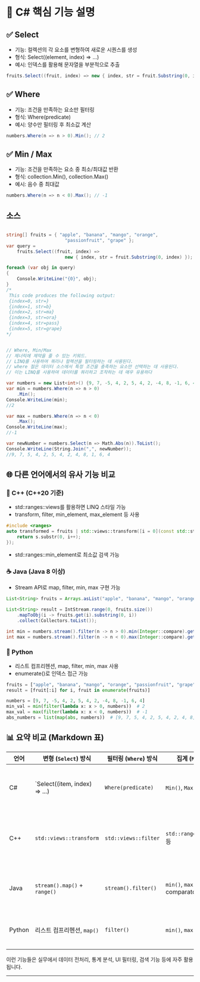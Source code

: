 # 🧠 C# 핵심 기능 설명
## ✅ Select
- 기능: 컬렉션의 각 요소를 변형하여 새로운 시퀀스를 생성
- 형식: Select((element, index) => ...)
- 예시: 인덱스를 활용해 문자열을 부분적으로 추출
```csharp
fruits.Select((fruit, index) => new { index, str = fruit.Substring(0, index) });
```


## ✅ Where
- 기능: 조건을 만족하는 요소만 필터링
- 형식: Where(predicate)
- 예시: 양수만 필터링 후 최소값 계산
```csharp
numbers.Where(n => n > 0).Min(); // 2
```


## ✅ Min / Max
- 기능: 조건을 만족하는 요소 중 최소/최대값 반환
- 형식: collection.Min(), collection.Max()
- 예시: 음수 중 최대값

```csharp
numbers.Where(n => n < 0).Max(); // -1
```


## 소스

```csharp

string[] fruits = { "apple", "banana", "mango", "orange",
                      "passionfruit", "grape" };
var query =
    fruits.Select((fruit, index) =>
                      new { index, str = fruit.Substring(0, index) });

foreach (var obj in query)
{
    Console.WriteLine("{0}", obj);
}
/*
 This code produces the following output:
 {index=0, str=}
 {index=1, str=b}
 {index=2, str=ma}
 {index=3, str=ora}
 {index=4, str=pass}
 {index=5, str=grape}
*/


// Where, Min/Max
// 제너릭에 제약을 줄 수 있는 키워드.
// LINQ를 사용하여 쿼리나 컬렉션을 필터링하는 데 사용된다.
// where 절은 데이터 소스에서 특정 조건을 충족하는 요소만 선택하는 데 사용된다.
// 이는 LINQ를 사용하여 데이터를 쿼리하고 조작하는 데 매우 유용하다

var numbers = new List<int>() {9, 7, -5, 4, 2, 5, 4, 2, -4, 8, -1, 6, 4};
var min = numbers.Where(n => n > 0)
    .Min(); 
Console.WriteLine(min);
//2

var max = numbers.Where(n => n < 0)
    .Max();
Console.WriteLine(max); 
//-1

var newNumber = numbers.Select(n => Math.Abs(n)).ToList();
Console.WriteLine(String.Join(",", newNumber));
//9, 7, 5, 4, 2, 5, 4, 2, 4, 8, 1, 6, 4

```


## 🌐 다른 언어에서의 유사 기능 비교
### 🧊 C++ (C++20 기준)
- std::ranges::views를 활용하면 LINQ 스타일 가능
- transform, filter, min_element, max_element 등 사용
```cpp
#include <ranges>
auto transformed = fruits | std::views::transform([i = 0](const std::string& s) mutable {
    return s.substr(0, i++);
});
```

- std::ranges::min_element로 최소값 검색 가능

### ☕ Java (Java 8 이상)
- Stream API로 map, filter, min, max 구현 가능
```java
List<String> fruits = Arrays.asList("apple", "banana", "mango", "orange", "passionfruit", "grape");

List<String> result = IntStream.range(0, fruits.size())
    .mapToObj(i -> fruits.get(i).substring(0, i))
    .collect(Collectors.toList());

int min = numbers.stream().filter(n -> n > 0).min(Integer::compare).get();
int max = numbers.stream().filter(n -> n < 0).max(Integer::compare).get();
```


### 🐍 Python
- 리스트 컴프리헨션, map, filter, min, max 사용
- enumerate()로 인덱스 접근 가능
```python
fruits = ["apple", "banana", "mango", "orange", "passionfruit", "grape"]
result = [fruit[:i] for i, fruit in enumerate(fruits)]

numbers = [9, 7, -5, 4, 2, 5, 4, 2, -4, 8, -1, 6, 4]
min_val = min(filter(lambda x: x > 0, numbers))  # 2
max_val = max(filter(lambda x: x < 0, numbers))  # -1
abs_numbers = list(map(abs, numbers))  # [9, 7, 5, 4, 2, 5, 4, 2, 4, 8, 1, 6, 4]
```


## 📊 요약 비교 (Markdown 표)
| 언어   | 변형 (`Select`) 방식              | 필터링 (`Where`) 방식        | 집계 (`Min/Max`) 방식                | 특징             |
|--------|--------------------|-------------------------|-----------------------------------|-------------------------------|
| C#     | `Select((item, index) => ...) | `Where(predicate)`   | `Min()`, `Max()`               | LINQ 기반, 지연 실행, 직관적 문법 |
| C++    | `std::views::transform`     | `std::views::filter` | `std::ranges::min_element` 등   | 고성능, 최신 문법, C++20 이상 필요 |
| Java   | `stream().map()` + `range()` | `stream().filter()` | `min()`, `max()` with comparator | 함수형 스타일, Optional 처리 필요 |
| Python | 리스트 컴프리헨션, `map()`    | `filter()`        | `min()`, `max()`              | 간결한 문법, 유연한 처리 |     

이런 기능들은 실무에서 데이터 전처리, 통계 분석, UI 필터링, 검색 기능 등에 자주 활용됩니다.

---


